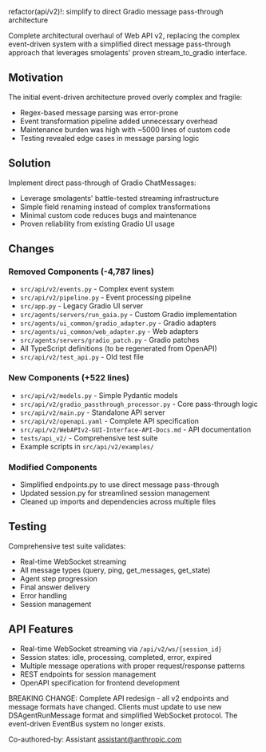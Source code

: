 refactor(api/v2)!: simplify to direct Gradio message pass-through architecture

Complete architectural overhaul of Web API v2, replacing the complex event-driven
system with a simplified direct message pass-through approach that leverages
smolagents' proven stream_to_gradio interface.

## Motivation

The initial event-driven architecture proved overly complex and fragile:
- Regex-based message parsing was error-prone
- Event transformation pipeline added unnecessary overhead
- Maintenance burden was high with ~5000 lines of custom code
- Testing revealed edge cases in message parsing logic

## Solution

Implement direct pass-through of Gradio ChatMessages:
- Leverage smolagents' battle-tested streaming infrastructure
- Simple field renaming instead of complex transformations
- Minimal custom code reduces bugs and maintenance
- Proven reliability from existing Gradio UI usage

## Changes

### Removed Components (-4,787 lines)
- `src/api/v2/events.py` - Complex event system
- `src/api/v2/pipeline.py` - Event processing pipeline
- `src/app.py` - Legacy Gradio UI server
- `src/agents/servers/run_gaia.py` - Custom Gradio implementation
- `src/agents/ui_common/gradio_adapter.py` - Gradio adapters
- `src/agents/ui_common/web_adapter.py` - Web adapters
- `src/agents/servers/gradio_patch.py` - Gradio patches
- All TypeScript definitions (to be regenerated from OpenAPI)
- `src/api/v2/test_api.py` - Old test file

### New Components (+522 lines)
- `src/api/v2/models.py` - Simple Pydantic models
- `src/api/v2/gradio_passthrough_processor.py` - Core pass-through logic
- `src/api/v2/main.py` - Standalone API server
- `src/api/v2/openapi.yaml` - Complete API specification
- `src/api/v2/WebAPIv2-GUI-Interface-API-Docs.md` - API documentation
- `tests/api_v2/` - Comprehensive test suite
- Example scripts in `src/api/v2/examples/`

### Modified Components
- Simplified endpoints.py to use direct message pass-through
- Updated session.py for streamlined session management
- Cleaned up imports and dependencies across multiple files

## Testing

Comprehensive test suite validates:
- Real-time WebSocket streaming
- All message types (query, ping, get_messages, get_state)
- Agent step progression
- Final answer delivery
- Error handling
- Session management

## API Features

- Real-time WebSocket streaming via `/api/v2/ws/{session_id}`
- Session states: idle, processing, completed, error, expired
- Multiple message operations with proper request/response patterns
- REST endpoints for session management
- OpenAPI specification for frontend development

BREAKING CHANGE: Complete API redesign - all v2 endpoints and message formats 
have changed. Clients must update to use new DSAgentRunMessage format and 
simplified WebSocket protocol. The event-driven EventBus system no longer exists.

Co-authored-by: Assistant <assistant@anthropic.com>